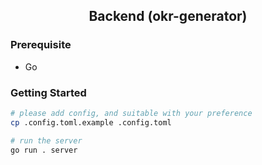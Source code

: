 <div align="center">
    <h2>Backend (okr-generator)</h2>
</div>

### Prerequisite

- Go

### Getting Started

```bash
# please add config, and suitable with your preference
cp .config.toml.example .config.toml

# run the server
go run . server
```
